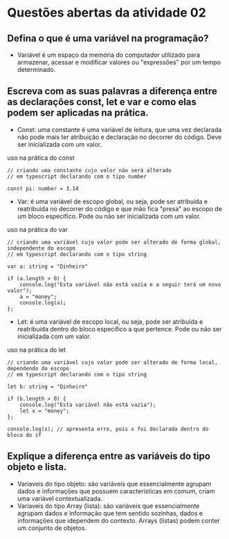 # Questões abertas da atividade 02

## Defina o que é uma variável na programação?

- Variável é um espaço da memória do computador utilizado para armazenar, acessar e modificar valores ou "expressões" por um tempo determinado.

## Escreva com as suas palavras a diferença entre as declarações const, let e var e como elas podem ser aplicadas na prática.

- Const: uma constante é uma variável de leitura, que uma vez declarada não pode mais ter atribuição e declaração no decorrer do código. Deve ser inicializada com um valor.

uso na prática do const

```
// criando uma constante cujo valor não será alterado
// em typescript declarando com o tipo number

const pi: number = 3.14

```

- Var: é uma variável de escopo global, ou seja, pode ser atribuída e reatribuída no decorrer do código e que mão fica "presa" ao escopo de um bloco específico. Pode ou não ser inicializada com um valor.

uso na prática do var

```
// criando uma variável cujo valor pode ser alterado de forma global, independente do escopo
// em typescript declarando com o tipo string

var a: string = "Dinheiro"

if (a.length > 0) {
    console.log("Esta variável não está vazia e a seguir terá um novo valor");
    a = "money";
    console.log(a);
};

```

- Let: é uma variável de escopo local, ou seja, pode ser atribuída e reatribuída dentro do bloco específico a que pertence. Pode ou não ser inicializada com um valor.


uso na prática do let

```
// criando uma variável cujo valor pode ser alterado de forma local, dependendo do escopo
// em typescript declarando com o tipo string

let b: string = "Dinheiro"

if (b.length > 0) {
    console.log("Esta variável não está vazia");
    let x = "money";
};

console.log(x); // apresenta erro, pois x foi declarada dentro do bloco do if

```

## Explique a diferença entre as variáveis do tipo objeto e lista.

- Variaveis do tipo objeto: são variáveis que essencialmente agrupam dados e informações que possuem características em comum, criam uma variável contextualizada.
- Variaveis do tipo Array (lista): são variáveis que essencialmente agrupam dados e informação que tem sentido sozinhas, dados e informações que idependem do contexto. Arrays (listas) podem conter um conjunto de objetos.